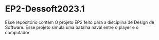 # EP2-Dessoft2023.1
Esse repositório contém O projeto EP2 feito para a disciplina de Design de Software. Esse projeto simula uma batalha naval entre o player e o computador 

